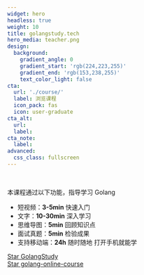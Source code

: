 ```yaml
---
widget: hero
headless: true
weight: 10
title: golangstudy.tech
hero_media: teacher.png
design:
  background:
    gradient_angle: 0
    gradient_start: 'rgb(224,223,255)'
    gradient_end: 'rgb(153,238,255)'
    text_color_light: false
cta:
  url: './course/'
  label: 浏览课程
  icon_pack: fas
  icon: user-graduate
cta_alt:
  url:
  label:
cta_note:
  label:
advanced:
  css_class: fullscreen
---
```


<br>

本课程通过以下功能，指导学习 Golang

- 短视频：**3-5min** 快速入门
- 文字：**10-30min** 深入学习
- 思维导图：**5min** 回顾知识点
- 面试真题：**5min** 检验成果
- 支持移动端：**24h** 随时随地 打开手机就能学

<a class="github-button" href="https://github.com/cnymw/GolangStudy" data-icon="octicon-star" data-size="large" data-show-count="true" aria-label="Star GolangStudy">Star GolangStudy</a>
<br>
<a class="github-button" href="https://github.com/cnymw/golang-online-course" data-icon="octicon-star" data-size="large" data-show-count="true" aria-label="Star golang-online-course">Star golang-online-course</a>
<script async defer src="https://buttons.github.io/buttons.js"></script>
